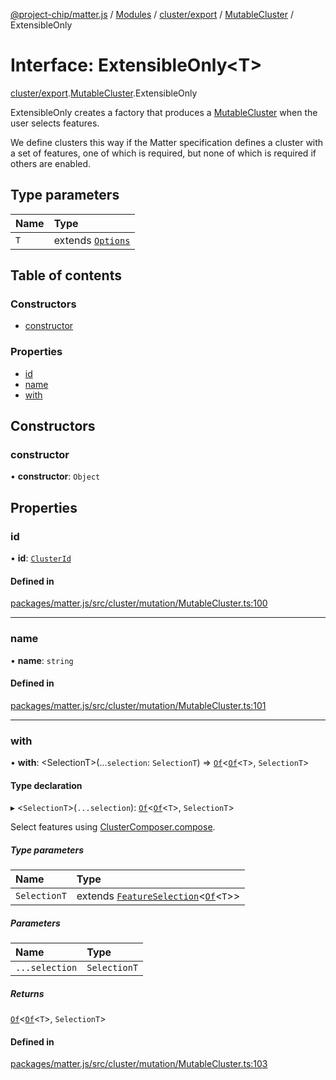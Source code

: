[@project-chip/matter.js](../README.md) / [Modules](../modules.md) / [cluster/export](../modules/cluster_export.md) / [MutableCluster](../modules/cluster_export.MutableCluster.md) / ExtensibleOnly

# Interface: ExtensibleOnly\<T\>

[cluster/export](../modules/cluster_export.md).[MutableCluster](../modules/cluster_export.MutableCluster.md).ExtensibleOnly

ExtensibleOnly creates a factory that produces a [MutableCluster](../modules/cluster_export.md#mutablecluster) when the user selects features.

We define clusters this way if the Matter specification defines a cluster with a set of features, one of which is
required, but none of which is required if others are enabled.

## Type parameters

| Name | Type |
| :------ | :------ |
| `T` | extends [`Options`](../modules/cluster_export.ClusterType.md#options) |

## Table of contents

### Constructors

- [constructor](cluster_export.MutableCluster.ExtensibleOnly.md#constructor)

### Properties

- [id](cluster_export.MutableCluster.ExtensibleOnly.md#id)
- [name](cluster_export.MutableCluster.ExtensibleOnly.md#name)
- [with](cluster_export.MutableCluster.ExtensibleOnly.md#with)

## Constructors

### constructor

• **constructor**: `Object`

## Properties

### id

• **id**: [`ClusterId`](../modules/datatype_export.md#clusterid)

#### Defined in

[packages/matter.js/src/cluster/mutation/MutableCluster.ts:100](https://github.com/project-chip/matter.js/blob/3adaded6/packages/matter.js/src/cluster/mutation/MutableCluster.ts#L100)

___

### name

• **name**: `string`

#### Defined in

[packages/matter.js/src/cluster/mutation/MutableCluster.ts:101](https://github.com/project-chip/matter.js/blob/3adaded6/packages/matter.js/src/cluster/mutation/MutableCluster.ts#L101)

___

### with

• **with**: \<SelectionT\>(...`selection`: `SelectionT`) => [`Of`](../modules/cluster_export.ClusterComposer.md#of)\<[`Of`](cluster_export.ClusterType.Of.md)\<`T`\>, `SelectionT`\>

#### Type declaration

▸ \<`SelectionT`\>(`...selection`): [`Of`](../modules/cluster_export.ClusterComposer.md#of)\<[`Of`](cluster_export.ClusterType.Of.md)\<`T`\>, `SelectionT`\>

Select features using [ClusterComposer.compose](../classes/cluster_export.ClusterComposer-1.md#compose).

##### Type parameters

| Name | Type |
| :------ | :------ |
| `SelectionT` | extends [`FeatureSelection`](../modules/cluster_export.ClusterComposer.md#featureselection)\<[`Of`](cluster_export.ClusterType.Of.md)\<`T`\>\> |

##### Parameters

| Name | Type |
| :------ | :------ |
| `...selection` | `SelectionT` |

##### Returns

[`Of`](../modules/cluster_export.ClusterComposer.md#of)\<[`Of`](cluster_export.ClusterType.Of.md)\<`T`\>, `SelectionT`\>

#### Defined in

[packages/matter.js/src/cluster/mutation/MutableCluster.ts:103](https://github.com/project-chip/matter.js/blob/3adaded6/packages/matter.js/src/cluster/mutation/MutableCluster.ts#L103)
